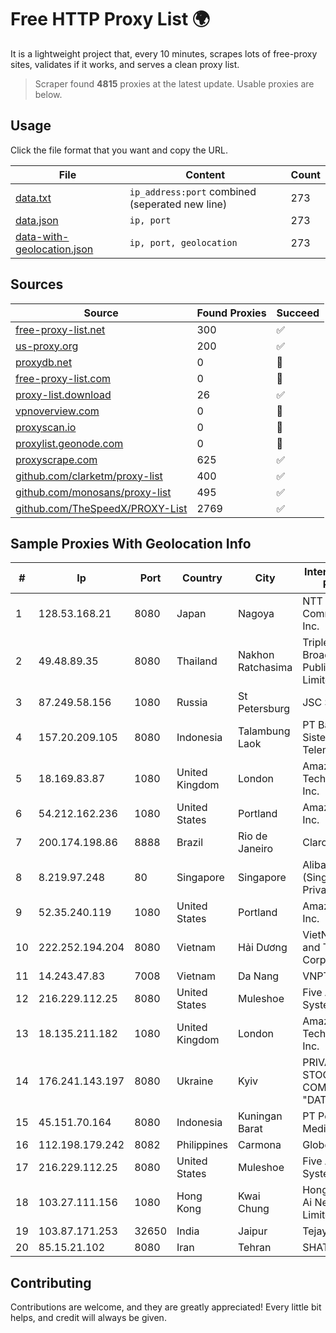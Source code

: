 
# Free HTTP Proxy List 🌍

It is a lightweight project that, every 10 minutes, scrapes lots of free-proxy sites, validates if it works, and serves a clean proxy list.


> Scraper found **4815** proxies at the latest update. Usable proxies are below.

## Usage

Click the file format that you want and copy the URL.


|File|Content|Count|
|----|-------|-----|
|[data.txt](https://raw.githubusercontent.com/themiralay/Proxy-List-World/master/data.txt)|`ip_address:port` combined (seperated new line)|273|
|[data.json](https://raw.githubusercontent.com/themiralay/Proxy-List-World/master/data.json)|`ip, port`|273|
|[data-with-geolocation.json](https://raw.githubusercontent.com/themiralay/Proxy-List-World/master/data-with-geolocation.json)|`ip, port, geolocation`|273|

## Sources

|Source|Found Proxies|Succeed|
|------|-------------|-------|
|[free-proxy-list.net](https://free-proxy-list.net)|300|✅|
|[us-proxy.org](https://www.us-proxy.org)|200|✅|
|[proxydb.net](http://proxydb.net)|0|🚫|
|[free-proxy-list.com](https://free-proxy-list.com/?page=&port=&type%5B%5D=http&type%5B%5D=https&up_time=0&search=Search)|0|🚫|
|[proxy-list.download](https://www.proxy-list.download/HTTP)|26|✅|
|[vpnoverview.com](https://vpnoverview.com/privacy/anonymous-browsing/free-proxy-servers)|0|🚫|
|[proxyscan.io](https://www.proxyscan.io)|0|🚫|
|[proxylist.geonode.com](https://proxylist.geonode.com/api/proxy-list?limit=300&page=1&sort_by=lastChecked&sort_type=desc&protocols=http,https)|0|🚫|
|[proxyscrape.com](https://api.proxyscrape.com/v2/?request=displayproxies&protocol=http&timeout=10000&country=all&ssl=all&anonymity=all)|625|✅|
|[github.com/clarketm/proxy-list](https://raw.githubusercontent.com/clarketm/proxy-list/master/proxy-list-raw.txt)|400|✅|
|[github.com/monosans/proxy-list](https://raw.githubusercontent.com/monosans/proxy-list/main/proxies/http.txt)|495|✅|
|[github.com/TheSpeedX/PROXY-List](https://raw.githubusercontent.com/TheSpeedX/PROXY-List/master/http.txt)|2769|✅|


## Sample Proxies With Geolocation Info

|#|Ip|Port|Country|City|Internet Service Provider|
|-|--|----|-------|----|-------------------------|
|1|128.53.168.21|8080|Japan|Nagoya|NTT PC Communications, Inc.|
|2|49.48.89.35|8080|Thailand|Nakhon Ratchasima|Triple T Broadband Public Company Limited|
|3|87.249.58.156|1080|Russia|St Petersburg|JSC Selectel|
|4|157.20.209.105|8080|Indonesia|Talambung Laok|PT Barokah Sistem Telematika|
|5|18.169.83.87|1080|United Kingdom|London|Amazon Technologies Inc.|
|6|54.212.162.236|1080|United States|Portland|Amazon.com, Inc.|
|7|200.174.198.86|8888|Brazil|Rio de Janeiro|Claro S.A|
|8|8.219.97.248|80|Singapore|Singapore|Alibaba Cloud (Singapore) Private Limited|
|9|52.35.240.119|1080|United States|Portland|Amazon.com, Inc.|
|10|222.252.194.204|8080|Vietnam|Hải Dương|VietNam Post and Telecom Corporation|
|11|14.243.47.83|7008|Vietnam|Da Nang|VNPT|
|12|216.229.112.25|8080|United States|Muleshoe|Five Area Systems, LLC|
|13|18.135.211.182|1080|United Kingdom|London|Amazon Technologies Inc.|
|14|176.241.143.197|8080|Ukraine|Kyiv|PRIVATE JOINT STOCK COMPANY "DATAGROUP"|
|15|45.151.70.164|8080|Indonesia|Kuningan Barat|PT Perwira Media Solusi|
|16|112.198.179.242|8082|Philippines|Carmona|Globe Telecom|
|17|216.229.112.25|8080|United States|Muleshoe|Five Area Systems, LLC|
|18|103.27.111.156|1080|Hong Kong|Kwai Chung|Hong Kong San Ai Net Int'l Limited|
|19|103.87.171.253|32650|India|Jaipur|Tejays|
|20|85.15.21.102|8080|Iran|Tehran|SHATEL Network|



## Contributing

Contributions are welcome, and they are greatly appreciated! Every
little bit helps, and credit will always be given.

